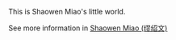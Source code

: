 This is Shaowen Miao's little world.  

See more information in [Shaowen Miao (缪绍文)](https://jiro-m.github.io/)